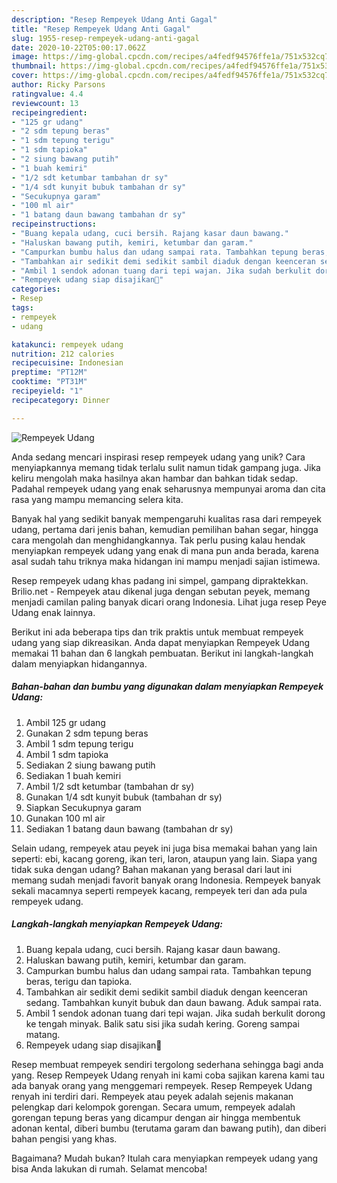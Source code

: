 ```yaml
---
description: "Resep Rempeyek Udang Anti Gagal"
title: "Resep Rempeyek Udang Anti Gagal"
slug: 1955-resep-rempeyek-udang-anti-gagal
date: 2020-10-22T05:00:17.062Z
image: https://img-global.cpcdn.com/recipes/a4fedf94576ffe1a/751x532cq70/rempeyek-udang-foto-resep-utama.jpg
thumbnail: https://img-global.cpcdn.com/recipes/a4fedf94576ffe1a/751x532cq70/rempeyek-udang-foto-resep-utama.jpg
cover: https://img-global.cpcdn.com/recipes/a4fedf94576ffe1a/751x532cq70/rempeyek-udang-foto-resep-utama.jpg
author: Ricky Parsons
ratingvalue: 4.4
reviewcount: 13
recipeingredient:
- "125 gr udang"
- "2 sdm tepung beras"
- "1 sdm tepung terigu"
- "1 sdm tapioka"
- "2 siung bawang putih"
- "1 buah kemiri"
- "1/2 sdt ketumbar tambahan dr sy"
- "1/4 sdt kunyit bubuk tambahan dr sy"
- "Secukupnya garam"
- "100 ml air"
- "1 batang daun bawang tambahan dr sy"
recipeinstructions:
- "Buang kepala udang, cuci bersih. Rajang kasar daun bawang."
- "Haluskan bawang putih, kemiri, ketumbar dan garam."
- "Campurkan bumbu halus dan udang sampai rata. Tambahkan tepung beras, terigu dan tapioka."
- "Tambahkan air sedikit demi sedikit sambil diaduk dengan keenceran sedang. Tambahkan kunyit bubuk dan daun bawang. Aduk sampai rata."
- "Ambil 1 sendok adonan tuang dari tepi wajan. Jika sudah berkulit dorong ke tengah minyak. Balik satu sisi jika sudah kering. Goreng sampai matang."
- "Rempeyek udang siap disajikan🥰"
categories:
- Resep
tags:
- rempeyek
- udang

katakunci: rempeyek udang 
nutrition: 212 calories
recipecuisine: Indonesian
preptime: "PT12M"
cooktime: "PT31M"
recipeyield: "1"
recipecategory: Dinner

---
```



![Rempeyek Udang](https://img-global.cpcdn.com/recipes/a4fedf94576ffe1a/751x532cq70/rempeyek-udang-foto-resep-utama.jpg)

Anda sedang mencari inspirasi resep rempeyek udang yang unik? Cara menyiapkannya memang tidak terlalu sulit namun tidak gampang juga. Jika keliru mengolah maka hasilnya akan hambar dan bahkan tidak sedap. Padahal rempeyek udang yang enak seharusnya mempunyai aroma dan cita rasa yang mampu memancing selera kita.

Banyak hal yang sedikit banyak mempengaruhi kualitas rasa dari rempeyek udang, pertama dari jenis bahan, kemudian pemilihan bahan segar, hingga cara mengolah dan menghidangkannya. Tak perlu pusing kalau hendak menyiapkan rempeyek udang yang enak di mana pun anda berada, karena asal sudah tahu triknya maka hidangan ini mampu menjadi sajian istimewa.

Resep rempeyek udang khas padang ini simpel, gampang dipraktekkan. Brilio.net - Rempeyek atau dikenal juga dengan sebutan peyek, memang menjadi camilan paling banyak dicari orang Indonesia. Lihat juga resep Peye Udang enak lainnya.


Berikut ini ada beberapa tips dan trik praktis untuk membuat rempeyek udang yang siap dikreasikan. Anda dapat menyiapkan Rempeyek Udang memakai 11 bahan dan 6 langkah pembuatan. Berikut ini langkah-langkah dalam menyiapkan hidangannya.

<!--inarticleads1-->

##### Bahan-bahan dan bumbu yang digunakan dalam menyiapkan Rempeyek Udang:

1. Ambil 125 gr udang
1. Gunakan 2 sdm tepung beras
1. Ambil 1 sdm tepung terigu
1. Ambil 1 sdm tapioka
1. Sediakan 2 siung bawang putih
1. Sediakan 1 buah kemiri
1. Ambil 1/2 sdt ketumbar (tambahan dr sy)
1. Gunakan 1/4 sdt kunyit bubuk (tambahan dr sy)
1. Siapkan Secukupnya garam
1. Gunakan 100 ml air
1. Sediakan 1 batang daun bawang (tambahan dr sy)


Selain udang, rempeyek atau peyek ini juga bisa memakai bahan yang lain seperti: ebi, kacang goreng, ikan teri, laron, ataupun yang lain. Siapa yang tidak suka dengan udang? Bahan makanan yang berasal dari laut ini memang sudah menjadi favorit banyak orang Indonesia. Rempeyek banyak sekali macamnya seperti rempeyek kacang, rempeyek teri dan ada pula rempeyek udang. 

<!--inarticleads2-->

##### Langkah-langkah menyiapkan Rempeyek Udang:

1. Buang kepala udang, cuci bersih. Rajang kasar daun bawang.
1. Haluskan bawang putih, kemiri, ketumbar dan garam.
1. Campurkan bumbu halus dan udang sampai rata. Tambahkan tepung beras, terigu dan tapioka.
1. Tambahkan air sedikit demi sedikit sambil diaduk dengan keenceran sedang. Tambahkan kunyit bubuk dan daun bawang. Aduk sampai rata.
1. Ambil 1 sendok adonan tuang dari tepi wajan. Jika sudah berkulit dorong ke tengah minyak. Balik satu sisi jika sudah kering. Goreng sampai matang.
1. Rempeyek udang siap disajikan🥰


Resep membuat rempeyek sendiri tergolong sederhana sehingga bagi anda yang. Resep Rempeyek Udang renyah ini kami coba sajikan karena kami tau ada banyak orang yang menggemari rempeyek. Resep Rempeyek Udang renyah ini terdiri dari. Rempeyek atau peyek adalah sejenis makanan pelengkap dari kelompok gorengan. Secara umum, rempeyek adalah gorengan tepung beras yang dicampur dengan air hingga membentuk adonan kental, diberi bumbu (terutama garam dan bawang putih), dan diberi bahan pengisi yang khas. 

Bagaimana? Mudah bukan? Itulah cara menyiapkan rempeyek udang yang bisa Anda lakukan di rumah. Selamat mencoba!
